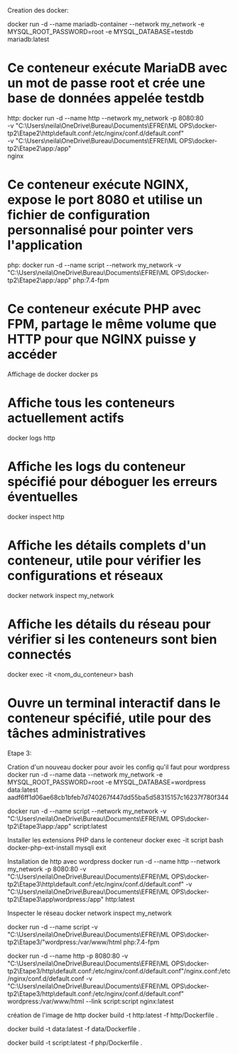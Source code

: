 Creation des docker:

docker run -d --name mariadb-container --network my_network -e MYSQL_ROOT_PASSWORD=root -e MYSQL_DATABASE=testdb mariadb:latest
# Ce conteneur exécute MariaDB avec un mot de passe root et crée une base de données appelée testdb


http:
docker run -d --name http --network my_network -p 8080:80 \
-v "C:\Users\neila\OneDrive\Bureau\Documents\EFREI\ML OPS\docker-tp2\Etape2\http\default.conf:/etc/nginx/conf.d/default.conf" \
-v "C:\Users\neila\OneDrive\Bureau\Documents\EFREI\ML OPS\docker-tp2\Etape2\app:/app" \
nginx
# Ce conteneur exécute NGINX, expose le port 8080 et utilise un fichier de configuration personnalisé pour pointer vers l'application


php:
docker run -d --name script --network my_network -v "C:\Users\neila\OneDrive\Bureau\Documents\EFREI\ML OPS\docker-tp2\Etape2\app:/app" php:7.4-fpm
# Ce conteneur exécute PHP avec FPM, partage le même volume que HTTP pour que NGINX puisse y accéder

Affichage de docker
docker ps
# Affiche tous les conteneurs actuellement actifs

docker logs http
# Affiche les logs du conteneur spécifié pour déboguer les erreurs éventuelles

docker inspect http
# Affiche les détails complets d'un conteneur, utile pour vérifier les configurations et réseaux

docker network inspect my_network
# Affiche les détails du réseau pour vérifier si les conteneurs sont bien connectés

docker exec -it <nom_du_conteneur> bash
# Ouvre un terminal interactif dans le conteneur spécifié, utile pour des tâches administratives


Etape 3:

Cration d'un nouveau docker pour avoir les config qu'il faut pour wordpress
docker run -d --name data --network my_network -e MYSQL_ROOT_PASSWORD=root -e MYSQL_DATABASE=wordpress data:latest
aadf6ff1d06ae68cb1bfeb7d740267f447dd55ba5d58315157c16237f780f344

docker run -d --name script --network my_network -v "C:\Users\neila\OneDrive\Bureau\Documents\EFREI\ML OPS\docker-tp2\Etape3\app:/app" script:latest

Installer les extensions PHP dans le conteneur 
docker exec -it script bash
docker-php-ext-install mysqli
exit

Installation de http avec wordpress
docker run -d --name http --network my_network -p 8080:80 -v "C:\Users\neila\OneDrive\Bureau\Documents\EFREI\ML OPS\docker-tp2\Etape3\http\default.conf:/etc/nginx/conf.d/default.conf" -v "C:\Users\neila\OneDrive\Bureau\Documents\EFREI\ML OPS\docker-tp2\Etape3\app\wordpress:/app" http:latest

Inspecter le réseau
docker network inspect my_network

docker run -d --name script -v "C:\Users\neila\OneDrive\Bureau\Documents\EFREI\ML OPS\docker-tp2\Etape3/"wordpress:/var/www/html php:7.4-fpm

docker run -d --name http -p 8080:80 -v "C:\Users\neila\OneDrive\Bureau\Documents\EFREI\ML OPS\docker-tp2\Etape3/http\default.conf:/etc/nginx/conf.d/default.conf"/nginx.conf:/etc/nginx/conf.d/default.conf -v "C:\Users\neila\OneDrive\Bureau\Documents\EFREI\ML OPS\docker-tp2\Etape3/http\default.conf:/etc/nginx/conf.d/default.conf" wordpress:/var/www/html --link script:script nginx:latest



création de l'image de http 
docker build -t http:latest -f http/Dockerfile .

docker build -t data:latest -f data/Dockerfile .

docker build -t script:latest -f php/Dockerfile .
